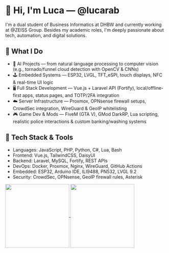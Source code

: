# 👋 Hi, I'm Luca — @lucarab

I'm a dual student of Business Informatics at DHBW and currently working at @ZEISS Group. Besides my academic roles, I'm deeply passionate about tech, automation, and digital solutions.

## 🚀 What I Do

- 🧠 AI Projects — from natural language processing to computer vision (e.g., tornado/funnel cloud detection with OpenCV & CNNs)
- 🕹️ Embedded Systems — ESP32, LVGL, TFT_eSPI, touch displays, NFC & real-time UI logic
- 🖥️ Full Stack Development — Vue.js + Laravel API (Fortify), local/offline-first apps, status pages, and TOTP/2FA integration
- ☁️ Server Infrastructure — Proxmox, OPNsense firewall setups, CrowdSec integration, WireGuard & GeoIP whitelisting
- 🎮 Game Dev & Mods — FiveM (GTA V), GMod DarkRP, Lua scripting, realistic police interactions & custom banking/washing systems

## 🧰 Tech Stack & Tools

- Languages: JavaScript, PHP, Python, C#, Lua, Bash
- Frontend: Vue.js, TailwindCSS, DaisyUI
- Backend: Laravel, MySQL, Fortify, REST APIs
- DevOps: Docker, Proxmox, Nginx, WireGuard, GitHub Actions
- Embedded: ESP32, Arduino IDE, ILI9488, PN532, LVGL 9.2
- Security: CrowdSec, OPNsense, GeoIP firewall rules, Asterisk

<a href="https://github.com/lucarab">
  <img height=200 align="center" src="https://github-readme-stats.vercel.app/api?username=lucarab" />
</a>
<a href="https://github.com/lucarab">
  <img height=200 align="center" src="https://github-readme-stats.vercel.app/api/top-langs?username=lucarab&layout=compact&langs_count=8&card_width=320" />
</a>
